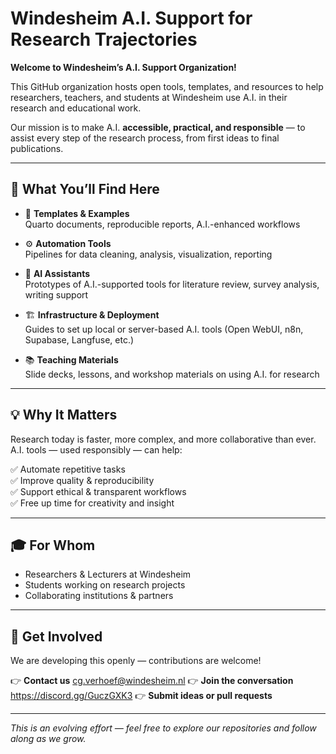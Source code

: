 # Windesheim A.I. Support for Research Trajectories

**Welcome to Windesheim’s A.I. Support Organization!**

This GitHub organization hosts open tools, templates, and resources to help researchers, teachers, and students at Windesheim use A.I. in their research and educational work.

Our mission is to make A.I. **accessible, practical, and responsible** — to assist every step of the research process, from first ideas to final publications.

---

## 🚀 What You’ll Find Here

- 📄 **Templates & Examples**  
  Quarto documents, reproducible reports, A.I.-enhanced workflows

- ⚙️ **Automation Tools**  
  Pipelines for data cleaning, analysis, visualization, reporting

- 🤖 **AI Assistants**  
  Prototypes of A.I.-supported tools for literature review, survey analysis, writing support

- 🏗️ **Infrastructure & Deployment**  
  Guides to set up local or server-based A.I. tools (Open WebUI, n8n, Supabase, Langfuse, etc.)

- 📚 **Teaching Materials**  
  Slide decks, lessons, and workshop materials on using A.I. for research

---

## 💡 Why It Matters

Research today is faster, more complex, and more collaborative than ever.  
A.I. tools — used responsibly — can help:

✅ Automate repetitive tasks  
✅ Improve quality & reproducibility  
✅ Support ethical & transparent workflows  
✅ Free up time for creativity and insight  

---

## 🎓 For Whom

- Researchers & Lecturers at Windesheim  
- Students working on research projects  
- Collaborating institutions & partners

---

## 🤝 Get Involved

We are developing this openly — contributions are welcome!

👉 **Contact us**  cg.verhoef@windesheim.nl
👉 **Join the conversation**  https://discord.gg/GuczGXK3
👉 **Submit ideas or pull requests**

---

_This is an evolving effort — feel free to explore our repositories and follow along as we grow._

